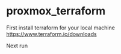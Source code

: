 # proxmox_terraform

First install terraform for your local machine https://www.terraform.io/downloads

Next run 
```terraform init 
